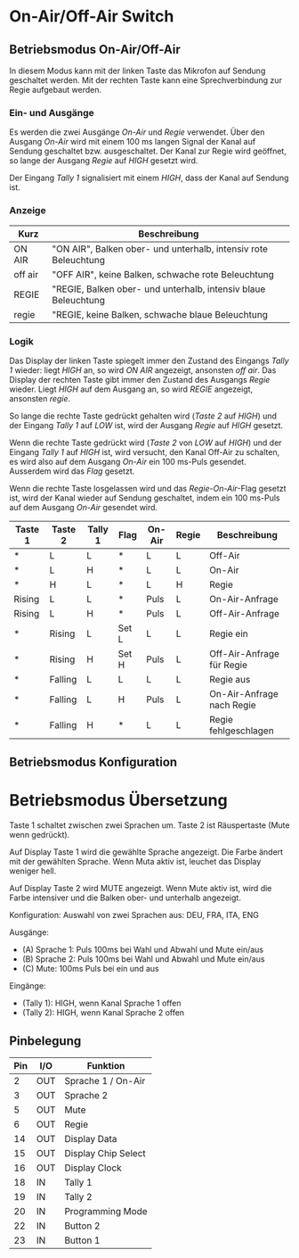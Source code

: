 # On-Air/Off-Air Switch

## Betriebsmodus On-Air/Off-Air

In diesem Modus kann mit der linken Taste das Mikrofon auf Sendung geschaltet werden.
Mit der rechten Taste kann eine Sprechverbindung zur Regie aufgebaut werden.

### Ein- und Ausgänge

Es werden die zwei Ausgänge *On-Air* und *Regie* verwendet. Über den Ausgang *On-Air* wird
mit einem 100 ms langen Signal der Kanal auf Sendung geschaltet bzw. ausgeschaltet. Der Kanal
zur Regie wird geöffnet, so lange der Ausgang *Regie* auf *HIGH* gesetzt wird.

Der Eingang *Tally 1* signalisiert mit einem *HIGH*, dass der Kanal auf Sendung ist.

### Anzeige

| Kurz    | Beschreibung                                                    |
|---------|-----------------------------------------------------------------|
| ON AIR  | "ON AIR", Balken ober- und unterhalb, intensiv rote Beleuchtung |
| off air | "OFF AIR", keine Balken, schwache rote Beleuchtung              |
| REGIE   | "REGIE, Balken ober- und unterhalb, intensiv blaue Beleuchtung  |
| regie   | "REGIE, keine Balken, schwache blaue Beleuchtung                |

### Logik

Das Display der linken Taste spiegelt immer den Zustand des Eingangs *Tally 1* wieder: liegt
*HIGH* an, so wird *ON AIR* angezeigt, ansonsten *off air*. Das Display der rechten Taste gibt
immer den Zustand des Ausgangs *Regie* wieder. Liegt *HIGH* auf dem Ausgang an, so wird *REGIE*
angezeigt, ansonsten *regie*.

So lange die rechte Taste gedrückt gehalten wird (*Taste 2* auf *HIGH*) und der Eingang
*Tally 1* auf *LOW* ist, wird der Ausgang *Regie* auf *HIGH* gesetzt.

Wenn die rechte Taste gedrückt wird (*Taste 2* von *LOW* auf *HIGH*) und der Eingang *Tally 1*
auf *HIGH* ist, wird versucht, den Kanal Off-Air zu schalten, es wird also auf dem Ausgang
*On-Air* ein 100 ms-Puls gesendet. Ausserdem wird das *Flag* gesetzt.

Wenn die rechte Taste losgelassen wird und das *Regie-On-Air*-Flag gesetzt ist, wird der Kanal
wieder auf Sendung geschaltet, indem ein 100 ms-Puls auf dem Ausgang *On-Air* gesendet wird.

| Taste 1 | Taste 2 | Tally 1 | Flag  | On-Air | Regie | Beschreibung              |
|---------|---------|---------|-------|--------|-------|---------------------------|
| *       | L       | L       | *     | L      | L     | Off-Air                   |
| *       | L       | H       | *     | L      | L     | On-Air                    |
| *       | H       | L       | *     | L      | H     | Regie                     |
| Rising  | L       | L       | *     | Puls   | L     | On-Air-Anfrage            |
| Rising  | L       | H       | *     | Puls   | L     | Off-Air-Anfrage           |
| *       | Rising  | L       | Set L | L      | L     | Regie ein                 |
| *       | Rising  | H       | Set H | Puls   | L     | Off-Air-Anfrage für Regie |
| *       | Falling | L       | L     | L      | L     | Regie aus                 |
| *       | Falling | L       | H     | Puls   | L     | On-Air-Anfrage nach Regie |
| *       | Falling | H       | *     | L      | L     | Regie fehlgeschlagen      |

## Betriebsmodus Konfiguration

# Betriebsmodus Übersetzung

Taste 1 schaltet zwischen zwei Sprachen um.
Taste 2 ist Räuspertaste (Mute wenn gedrückt).

Auf Display Taste 1 wird die gewählte Sprache angezeigt.
Die Farbe ändert mit der gewählten Sprache.
Wenn Muta aktiv ist, leuchet das Display weniger hell.

Auf Display Taste 2 wird MUTE angezeigt.
Wenn Mute aktiv ist, wird die Farbe intensiver und die Balken ober- und unterhalb angezeigt.

Konfiguration: Auswahl von zwei Sprachen aus: DEU, FRA, ITA, ENG

Ausgänge:
- (A) Sprache 1: Puls 100ms bei Wahl und Abwahl und Mute ein/aus
- (B) Sprache 2: Puls 100ms bei Wahl und Abwahl und Mute ein/aus
- (C) Mute: 100ms Puls bei ein und aus

Eingänge:
- (Tally 1): HIGH, wenn Kanal Sprache 1 offen
- (Tally 2): HIGH, wenn Kanal Sprache 2 offen


## Pinbelegung

| Pin | I/O | Funktion            |
|-----|-----|---------------------|
|  2  | OUT | Sprache 1 / On-Air  |
|  3  | OUT | Sprache 2           |
|  5  | OUT | Mute                |
|  6  | OUT | Regie               |
| 14  | OUT | Display Data        |
| 15  | OUT | Display Chip Select |
| 16  | OUT | Display Clock       |
| 18  | IN  | Tally 1             |
| 19  | IN  | Tally 2             |
| 20  | IN  | Programming Mode    |
| 22  | IN  | Button 2            |
| 23  | IN  | Button 1            |
